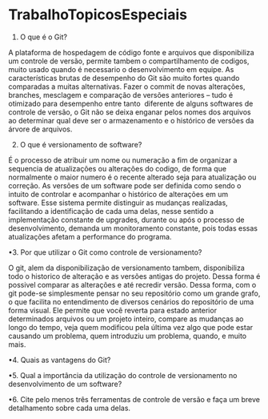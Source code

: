 # TrabalhoTopicosEspeciais

1. O que é o Git?

A plataforma de hospedagem de código fonte e arquivos que disponibiliza um controle de versão, permite tambem o 
compartilhamento de codigos, muito usado quando é necessario o desenvolvimento em equipe. As características 
brutas de desempenho do Git são muito fortes quando comparadas a muitas alternativas. Fazer o commit de novas 
alterações, branches, mesclagem e comparação de versões anteriores – tudo é otimizado para desempenho entre tanto
 diferente de alguns softwares de controle de versão, o Git não se deixa enganar pelos nomes dos arquivos ao determinar
 qual deve ser o armazenamento e o histórico de versões da árvore de arquivos.

2. O que é versionamento de software?

É o processo de atribuir um nome ou numeração a fim de organizar a sequencia de atualizações  ou alterações do codigo,
 de forma que normalmente o maior numero é o recente alterado seja para atualização ou correção. As versões de um 
software pode ser definida como sendo o intuito de controlar e acompanhar o histórico de alterações em um software.
 Esse sistema permite distinguir as mudanças realizadas, facilitando a identificação de cada uma delas, nesse sentido
 a implementação constante de upgrades, durante ou após o processo de desenvolvimento, demanda um monitoramento constante, 
pois todas essas atualizações afetam a performance do programa.

•3. Por que utilizar o Git como controle de versionamento?

O git, alem da disponibilização de versionamento tambem,  disponibiliza todo o historico de alteração e as versões 
 antigas do projeto. Dessa forma é possivel comparar as alterações e até recredir versão. Dessa forma, com o git 
pode-se simplesmente pensar no seu repositório como um grande grafo, o que facilita no entendimento de diversos 
cenários do repositório de uma forma visual. Ele permite que você reverta para estado anterior determinados arquivos
 ou um projeto inteiro, compare as mudanças ao longo do tempo, veja quem modificou pela última vez algo que pode
 estar causando um problema, quem introduziu um problema, quando, e muito mais.

•4. Quais as vantagens do Git? 

•5. Qual a importância da utilização do controle de versionamento no desenvolvimento de um software?

•6. Cite pelo menos três ferramentas de controle de versão e faça um breve detalhamento sobre cada uma delas.